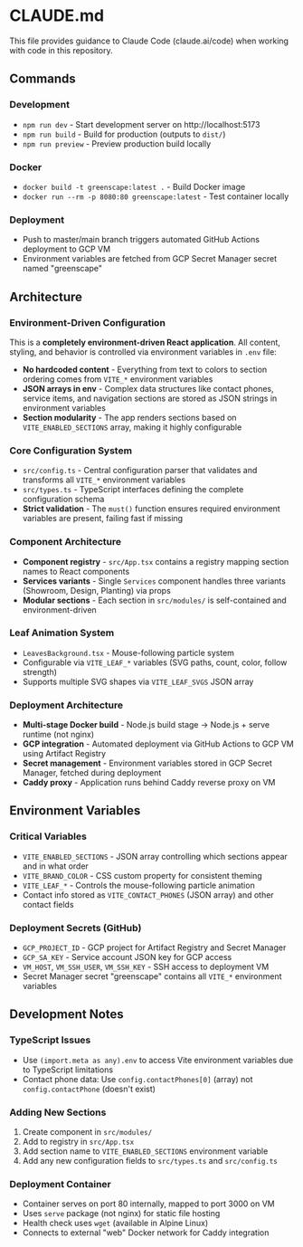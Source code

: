 # CLAUDE.md

This file provides guidance to Claude Code (claude.ai/code) when working with code in this repository.

## Commands

### Development
- `npm run dev` - Start development server on http://localhost:5173
- `npm run build` - Build for production (outputs to `dist/`)
- `npm run preview` - Preview production build locally

### Docker
- `docker build -t greenscape:latest .` - Build Docker image
- `docker run --rm -p 8080:80 greenscape:latest` - Test container locally

### Deployment
- Push to master/main branch triggers automated GitHub Actions deployment to GCP VM
- Environment variables are fetched from GCP Secret Manager secret named "greenscape"

## Architecture

### Environment-Driven Configuration
This is a **completely environment-driven React application**. All content, styling, and behavior is controlled via environment variables in `.env` file:

- **No hardcoded content** - Everything from text to colors to section ordering comes from `VITE_*` environment variables
- **JSON arrays in env** - Complex data structures like contact phones, service items, and navigation sections are stored as JSON strings in environment variables
- **Section modularity** - The app renders sections based on `VITE_ENABLED_SECTIONS` array, making it highly configurable

### Core Configuration System
- `src/config.ts` - Central configuration parser that validates and transforms all `VITE_*` environment variables
- `src/types.ts` - TypeScript interfaces defining the complete configuration schema
- **Strict validation** - The `must()` function ensures required environment variables are present, failing fast if missing

### Component Architecture
- **Component registry** - `src/App.tsx` contains a registry mapping section names to React components
- **Services variants** - Single `Services` component handles three variants (Showroom, Design, Planting) via props
- **Modular sections** - Each section in `src/modules/` is self-contained and environment-driven

### Leaf Animation System
- `LeavesBackground.tsx` - Mouse-following particle system
- Configurable via `VITE_LEAF_*` variables (SVG paths, count, color, follow strength)
- Supports multiple SVG shapes via `VITE_LEAF_SVGS` JSON array

### Deployment Architecture
- **Multi-stage Docker build** - Node.js build stage → Node.js + serve runtime (not nginx)
- **GCP integration** - Automated deployment via GitHub Actions to GCP VM using Artifact Registry
- **Secret management** - Environment variables stored in GCP Secret Manager, fetched during deployment
- **Caddy proxy** - Application runs behind Caddy reverse proxy on VM

## Environment Variables

### Critical Variables
- `VITE_ENABLED_SECTIONS` - JSON array controlling which sections appear and in what order
- `VITE_BRAND_COLOR` - CSS custom property for consistent theming
- `VITE_LEAF_*` - Controls the mouse-following particle animation
- Contact info stored as `VITE_CONTACT_PHONES` (JSON array) and other contact fields

### Deployment Secrets (GitHub)
- `GCP_PROJECT_ID` - GCP project for Artifact Registry and Secret Manager
- `GCP_SA_KEY` - Service account JSON key for GCP access
- `VM_HOST`, `VM_SSH_USER`, `VM_SSH_KEY` - SSH access to deployment VM
- Secret Manager secret "greenscape" contains all `VITE_*` environment variables

## Development Notes

### TypeScript Issues
- Use `(import.meta as any).env` to access Vite environment variables due to TypeScript limitations
- Contact phone data: Use `config.contactPhones[0]` (array) not `config.contactPhone` (doesn't exist)

### Adding New Sections
1. Create component in `src/modules/`
2. Add to registry in `src/App.tsx`
3. Add section name to `VITE_ENABLED_SECTIONS` environment variable
4. Add any new configuration fields to `src/types.ts` and `src/config.ts`

### Deployment Container
- Container serves on port 80 internally, mapped to port 3000 on VM
- Uses `serve` package (not nginx) for static file hosting
- Health check uses `wget` (available in Alpine Linux)
- Connects to external "web" Docker network for Caddy integration